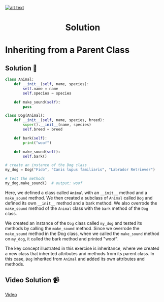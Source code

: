 <a href="https://www.core-code.io/">

![alt text](https://uploads-ssl.webflow.com/5eb2f56932c3562feab232e3/5f73550d00249e7e96c9f3de_Logo.png 'corecodeio')

</a>

<h1 align="center">Solution</h1>

# Inheriting from a Parent Class




## Solution 🏁
    
```python
class Animal:
    def __init__(self, name, species):
        self.name = name
        self.species = species

    def make_sound(self):
        pass

class Dog(Animal):
    def __init__(self, name, species, breed):
        super().__init__(name, species)
        self.breed = breed

    def bark(self):
        print("woof")

    def make_sound(self):
        self.bark()

# create an instance of the Dog class
my_dog = Dog("Fido", "Canis lupus familiaris", "Labrador Retriever")

# test the methods
my_dog.make_sound()  # output: woof

```

Here, we defined a class called `Animal` with an `__init__` method and a `make_sound` method. We then created a subclass of `Animal` called `Dog` and defined its own `__init__` method and a bark method. We also overrode the `make_sound` method of the `Animal` class with the `bark` method of the `Dog` class.

We created an instance of the `Dog` class called `my_dog` and tested its methods by calling the `make_sound` method. Since we overrode the `make_sound` method in the Dog class, when we called the `make_sound` method on `my_dog`, it called the bark method and printed "woof".

The key concept illustrated in this exercise is inheritance, where we created a new class that inherited attributes and methods from its parent class. In this case, `Dog` inherited from `Animal` and added its own attributes and methods.


## Video Solution 📹

[Video](https://youtu.be/zJq6NMut8gk)